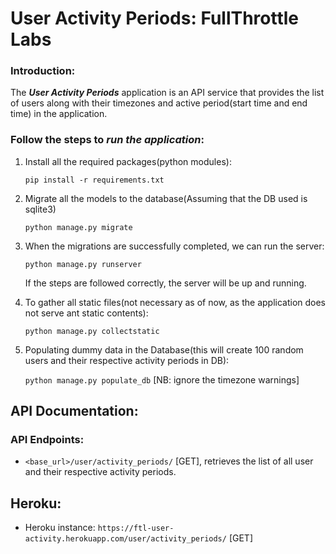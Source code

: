 # User Activity Periods: FullThrottle Labs

### Introduction:
The _**User Activity Periods**_ application is an API service that provides the list of users along with their timezones and active period(start time and end time) in the application.

### Follow the steps to _run the application_:

1. Install all the required packages(python modules):

    ```pip install -r requirements.txt```

2. Migrate all the models to the database(Assuming that the DB used is sqlite3)
 
    ```python manage.py migrate```
    
3. When the migrations are successfully completed, we can run the server:

    ```python manage.py runserver```
    
    If the steps are followed correctly, the server will be up and running.
 
 4. To gather all static files(not necessary as of now, as the application does not serve ant static contents):
   
    ```python manage.py collectstatic```
    
 5. Populating dummy data in the Database(this will create 100 random users and their respective activity periods in DB):
    
    ```python manage.py populate_db``` [NB: ignore the timezone warnings]
 
 ## API Documentation:
 ### API Endpoints:
  - ```<base_url>/user/activity_periods/``` [GET], retrieves the list of all user and their respective activity periods.
 
 ## Heroku:
 - Heroku instance: ```https://ftl-user-activity.herokuapp.com/user/activity_periods/``` [GET]

